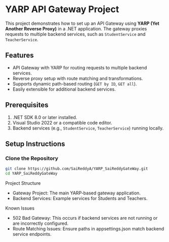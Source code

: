 # YARP API Gateway Project

This project demonstrates how to set up an API Gateway using **YARP (Yet Another Reverse Proxy)** in a .NET application. The gateway proxies requests to multiple backend services, such as `StudentService` and `TeacherService`.

## Features
- API Gateway with YARP for routing requests to multiple backend services.
- Reverse proxy setup with route matching and transformations.
- Supports dynamic path-based routing (`GET by ID`, `GET all`).
- Easily extensible for additional backend services.

## Prerequisites
1. .NET SDK 8.0 or later installed.
2. Visual Studio 2022 or a compatible code editor.
3. Backend services (e.g., `StudentService`, `TeacherService`) running locally.

## Setup Instructions

### Clone the Repository
```bash
git clone https://github.com/SaiReddyA/YARP_SaiReddyGateWay.git
cd YARP_SaiReddyGateWay
```
Project Structure
- Gateway Project: The main YARP-based gateway application.
- Backend Services: Example services for Students and Teachers.
  
Known Issues
- 502 Bad Gateway: This occurs if backend services are not running or are incorrectly configured.
- Route Matching Issues: Ensure paths in appsettings.json match backend service endpoints.

